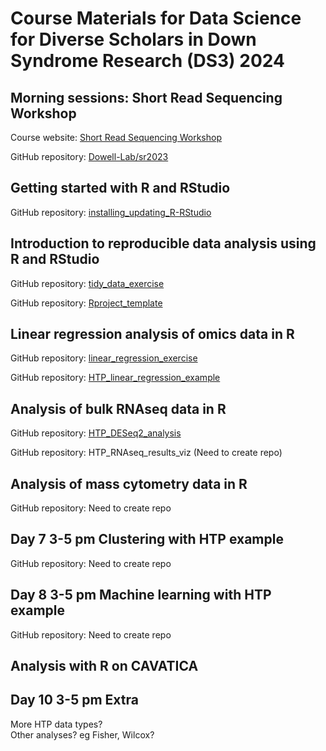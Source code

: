 # Course Materials for Data Science for Diverse Scholars in Down Syndrome Research (DS3) 2024  

## Morning sessions: Short Read Sequencing Workshop
Course website: [Short Read Sequencing Workshop](https://biodatasci.colorado.edu/shortread/)

GitHub repository: [Dowell-Lab/sr2023](https://github.com/Dowell-Lab/sr2023)

## Getting started with R and RStudio
GitHub repository: [installing_updating_R-RStudio](https://github.com/DS3-2024/installing_updating_R-RStudio)

## Introduction to reproducible data analysis using R and RStudio
GitHub repository: [tidy_data_exercise](https://github.com/DS3-2024/tidy_data_exercise)

GitHub repository: [Rproject_template](https://github.com/DS3-2024/Rproject_template)

## Linear regression analysis of omics data in R
GitHub repository: [linear_regression_exercise](https://github.com/DS3-2024/linear_regression_exercise)

GitHub repository: [HTP_linear_regression_example](https://github.com/DS3-2024/HTP_linear_regression_example)

## Analysis of bulk RNAseq data in R 
GitHub repository: [HTP_DESeq2_analysis](https://github.com/DS3-2024/HTP_DESeq2_analysis)

GitHub repository: HTP_RNAseq_results_viz (Need to create repo)

## Analysis of mass cytometry data in R
GitHub repository: Need to create repo

## Day 7 3-5 pm Clustering with HTP example 
GitHub repository: Need to create repo

## Day 8 3-5 pm Machine learning with HTP example
GitHub repository: Need to create repo

## Analysis with R on CAVATICA

## Day 10 3-5 pm Extra
More HTP data types?  
Other analyses? eg Fisher, Wilcox?  


